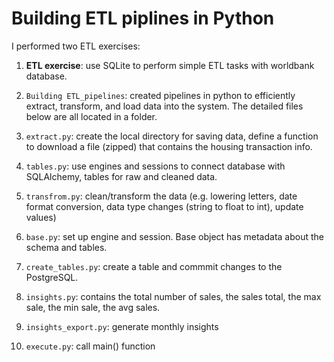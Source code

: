 # Building ETL piplines in Python

I performed two ETL exercises: <br>
1. <b>ETL exercise</b>: use SQLite to perform simple ETL tasks with worldbank database.
2. `Building ETL_pipelines`: created pipelines in python to efficiently extract, transform, and load data into the system. The detailed files below are all located in a folder.

  1. `extract.py`: create the local directory for saving data, define a function to download a file (zipped) that contains the housing transaction info.
  2. `tables.py`: use engines and sessions to connect database with SQLAlchemy, tables for raw and cleaned data.
  3. `transfrom.py`: clean/transform the data (e.g. lowering letters,  date format conversion, data type changes (string to float to int), update values)
  4. `base.py`: set up engine and session. Base object has metadata about the schema and tables.
  5. `create_tables.py`: create a table and commmit changes to the PostgreSQL.
  6. `insights.py`: contains the total number of sales, the sales total, the max sale, the min sale, the avg sales.
  7. `insights_export.py`: generate monthly insights
  8. `execute.py`: call main() function 

